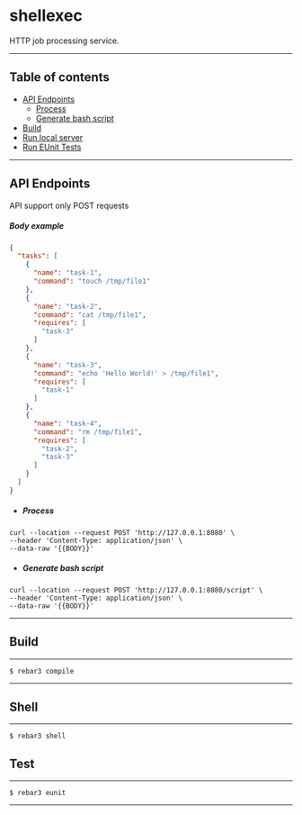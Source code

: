 shellexec
=====

HTTP job processing service.

***
## Table of contents
* [API Endpoints](#api-endpoints)
  * [Process](#process)
  * [Generate bash script](#generate-bash-script)
* [Build](#build)
* [Run local server](#shell)
* [Run EUnit Tests](#test)
***
## API Endpoints
API support only POST requests
##### Body example
```json
{
  "tasks": [
    {
      "name": "task-1",
      "command": "touch /tmp/file1"
    },
    {
      "name": "task-2",
      "command": "cat /tmp/file1",
      "requires": [
        "task-3"
      ]
    },
    {
      "name": "task-3",
      "command": "echo 'Hello World!' > /tmp/file1",
      "requires": [
        "task-1"
      ]
    },
    {
      "name": "task-4",
      "command": "rm /tmp/file1",
      "requires": [
        "task-2",
        "task-3"
      ]
    }
  ]
}
```
* ##### Process
```shell script
curl --location --request POST 'http://127.0.0.1:8080' \
--header 'Content-Type: application/json' \
--data-raw '{{BODY}}'
```
* ##### Generate bash script
```shell script
curl --location --request POST 'http://127.0.0.1:8080/script' \
--header 'Content-Type: application/json' \
--data-raw '{{BODY}}'
```
***
## Build
-----

    $ rebar3 compile
***
## Shell
-----

    $ rebar3 shell

## Test
-----

    $ rebar3 eunit
***
